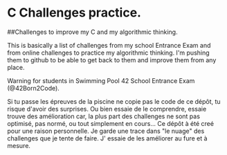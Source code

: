 # C Challenges practice.
##Challenges to improve my C and my algorithmic thinking.

This is basically a list of challenges from my school Entrance Exam and from online challenges to practice my algorithmic thinking.
I'm pushing them to github to be able to get back to them and improve them from any place.

Warning for students in Swimming Pool 42 School Entrance Exam (@42Born2Code).

Si tu passe les épreuves de la piscine ne copie pas le code de ce dépôt, tu risque d'avoir des surprises. Ou bien essaie de le comprendre, essaie trouve des amélioration car, la plus part des challenges ne sont pas optimisé, pas normé, ou tout simplement en cours...
Ce dépôt à été creé pour une raison personnelle. Je garde une trace dans "le nuage" des challenges que je tente de faire. J' essaie de les améliorer au fure et à mesure.
